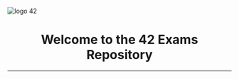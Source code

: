 
![logo 42](https://github.com/DevAwizard/Exams_42/assets/153505451/87d33eb6-ece1-43cd-92c7-d64152cc4968)



<div align="center">
<h1>Welcome to the 42 Exams Repository</h1>
</div>


<table>
<tr>
<th align="center"><span style="font-size:10000px">📚 Common Core Exams</span></th>
</tr>
<tr>
<td>

| 💻 [Exam Guide](https://github.com/DevAwizard/Exams_42/tree/f2c78c4864632da0b852ee7a744cd6d0ddb2f515/.github/Exam_Guide) | 📘 [Exam Rank 02](https://github.com/DevAwizard/Exams_42/tree/b9bd0ff2bf7a13be62d56f0fe2ff13850b6e2c6c/.github/Exam_rank_2) | 📒 [Exam Rank 03](https://github.com/DevAwizard/Exams_42/tree/c5bb28211c3de82c7875f4455809a309dd0d0055/.github/Exam_rank_3) | 📙 [Exam Rank 04](https://github.com/DevAwizard/Exams_42/tree/c5bb28211c3de82c7875f4455809a309dd0d0055/.github/Exam_rank_4) | 📗 [Exam Rank 05](https://github.com/DevAwizard/Exams_42/tree/c5bb28211c3de82c7875f4455809a309dd0d0055/.github/Exam_rank_5) | 📕 [Exam Rank 06](https://github.com/DevAwizard/Exams_42/tree/c5bb28211c3de82c7875f4455809a309dd0d0055/.github/Exam_rank_6) |
|--|--|--|--|--|--|

</td>
</tr>
</table>



---
